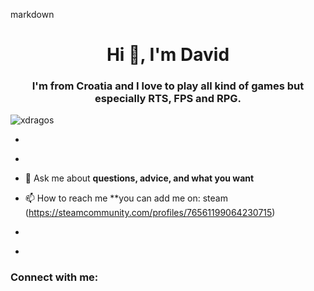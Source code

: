 markdown
<h1 align="center">Hi 👋, I'm David</h1>
<h3 align="center">I'm from Croatia and I love to play all kind of games but especially RTS, FPS and RPG.</h3>

<p align="left"> <img src="https://komarev.com/ghpvc/?username=xdragos&label=Profile%20views&color=0e75b6&style=flat" alt="xdragos" /> </p>

- ­ [­](­)

- ­ [­](­)

- 💬 Ask me about **questions, advice, and what you want**

- 📫 How to reach me **you can add me on: steam (https://steamcommunity.com/profiles/76561199064230715)
  

- ­ [­](­)

- ­ **­**

<h3 align="left">Connect with me:</h3>
<p align="left">
</p>
